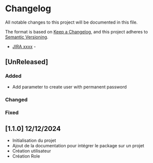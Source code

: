 
# Changelog
All notable changes to this project will be documented in this file.

The format is based on [Keep a Changelog](https://keepachangelog.com/en/1.0.0/),
and this project adheres to [Semantic Versioning](https://semver.org/spec/v2.0.0.html).

- [JIRA xxxx](https://jira.worldline.com/browse/MTST2UGRE-xxxx) -

## [UnReleased]
### Added
- Add parameter to create user with permanent password

### Changed
### Fixed

## [1.1.0] 12/12/2024
- Initialisation du projet
- Ajout de la documentation pour intégrer le package sur un projet
- Création utilisateur
- Création Role